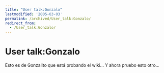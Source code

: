 ```yaml
---
title: "User talk:Gonzalo"
lastmodified: '2005-03-03'
permalink: /archived/User_talk:Gonzalo/
redirect_from:
  - /User_talk:Gonzalo/
---
```


User talk:Gonzalo
=================

Esto es de Gonzalito que está probando el wiki... Y ahora pruebo esto otro...

